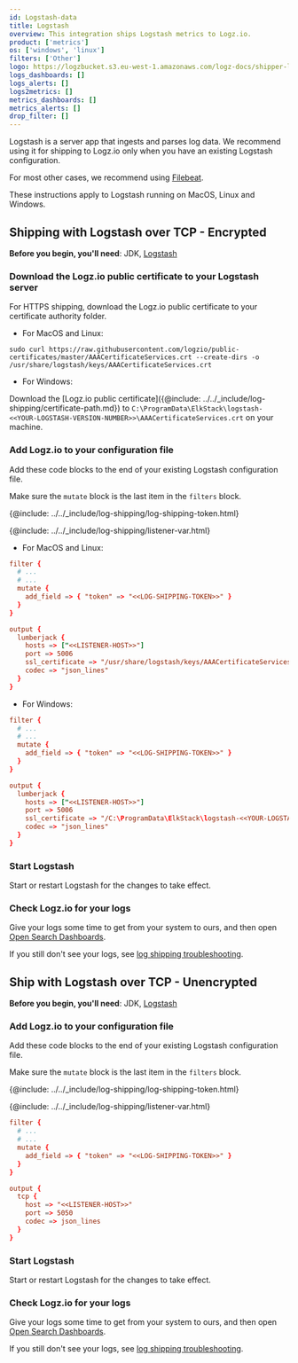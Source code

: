 ```yaml
---
id: Logstash-data
title: Logstash
overview: This integration ships Logstash metrics to Logz.io.
product: ['metrics']
os: ['windows', 'linux']
filters: ['Other']
logo: https://logzbucket.s3.eu-west-1.amazonaws.com/logz-docs/shipper-logos/logstash_temp.png
logs_dashboards: []
logs_alerts: []
logs2metrics: []
metrics_dashboards: []
metrics_alerts: []
drop_filter: []
---
```



Logstash is a server app that ingests and parses log data.
We recommend using it for shipping to Logz.io only when you have an existing Logstash configuration.

For most other cases, we recommend using [Filebeat]({{site.baseurl}}/shipping/log-sources/filebeat.html).

These instructions apply to Logstash running on MacOS, Linux and Windows.


## Shipping with Logstash over TCP - Encrypted

**Before you begin, you'll need**: JDK, [Logstash](https://www.elastic.co/guide/en/logstash/current/installing-logstash.html)

 


### Download the Logz.io public certificate to your Logstash server

For HTTPS shipping, download the Logz.io public certificate to your certificate authority folder.

* For MacOS and Linux:

```shell
sudo curl https://raw.githubusercontent.com/logzio/public-certificates/master/AAACertificateServices.crt --create-dirs -o /usr/share/logstash/keys/AAACertificateServices.crt
```

* For Windows:

Download the [Logz.io public certificate]({@include: ../../_include/log-shipping/certificate-path.md}) to `C:\ProgramData\ElkStack\logstash-<<YOUR-LOGSTASH-VERSION-NUMBER>>\AAACertificateServices.crt` on your machine.

### Add Logz.io to your configuration file

Add these code blocks to the end of your existing Logstash configuration file.

Make sure the `mutate` block is the last item in the `filters` block.

{@include: ../../_include/log-shipping/log-shipping-token.html}

{@include: ../../_include/log-shipping/listener-var.html}

* For MacOS and Linux:

```conf
filter {
  # ...
  # ...
  mutate {
    add_field => { "token" => "<<LOG-SHIPPING-TOKEN>>" }
  }
}

output {
  lumberjack {
    hosts => ["<<LISTENER-HOST>>"]
    port => 5006
    ssl_certificate => "/usr/share/logstash/keys/AAACertificateServices.crt"
    codec => "json_lines"
  }
}
```

* For Windows:

```conf
filter {
  # ...
  # ...
  mutate {
    add_field => { "token" => "<<LOG-SHIPPING-TOKEN>>" }
  }
}

output {
  lumberjack {
    hosts => ["<<LISTENER-HOST>>"]
    port => 5006
    ssl_certificate => "/C:\ProgramData\ElkStack\logstash-<<YOUR-LOGSTASH-VERSION-NUMBER>>\AAACertificateServices.crt"
    codec => "json_lines"
  }
}
```

### Start Logstash

Start or restart Logstash for the changes to take effect.

### Check Logz.io for your logs

Give your logs some time to get from your system to ours, and then open [Open Search Dashboards](https://app.logz.io/#/dashboard/osd).

If you still don't see your logs, see [log shipping troubleshooting]({{site.baseurl}}/user-guide/log-shipping/log-shipping-troubleshooting.html).

 
 
## Ship with Logstash over TCP - Unencrypted

**Before you begin, you'll need**: JDK, [Logstash](https://www.elastic.co/guide/en/logstash/current/installing-logstash.html)

 

### Add Logz.io to your configuration file

Add these code blocks to the end of your existing Logstash configuration file.

Make sure the `mutate` block is the last item in the `filters` block.

{@include: ../../_include/log-shipping/log-shipping-token.html}

{@include: ../../_include/log-shipping/listener-var.html}

```conf
filter {
  # ...
  # ...
  mutate {
    add_field => { "token" => "<<LOG-SHIPPING-TOKEN>>" }
  }
}

output {
  tcp {
    host => "<<LISTENER-HOST>>"
    port => 5050
    codec => json_lines
  }
}
```

### Start Logstash

Start or restart Logstash for the changes to take effect.

### Check Logz.io for your logs

Give your logs some time to get from your system to ours, and then open [Open Search Dashboards](https://app.logz.io/#/dashboard/osd).

If you still don't see your logs, see [log shipping troubleshooting]({{site.baseurl}}/user-guide/log-shipping/log-shipping-troubleshooting.html).


  